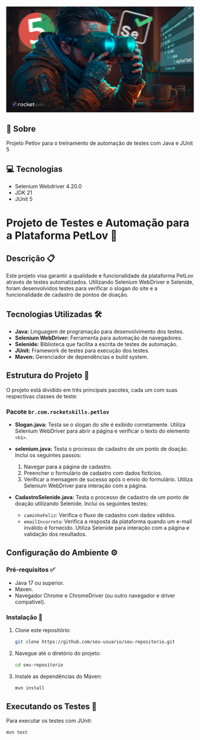 ![poster](.github/cover.png)

## 🤘 Sobre

Projeto Petlov para o treinamento de automação de testes com Java e JUnit 5

## 💻 Tecnologias
- Selenium Webdriver 4.20.0
- JDK 21
- JUnit 5

# Projeto de Testes e Automação para a Plataforma PetLov 🐾

## Descrição 📋

Este projeto visa garantir a qualidade e funcionalidade da plataforma PetLov através de testes automatizados. Utilizando Selenium WebDriver e Selenide, foram desenvolvidos testes para verificar o slogan do site e a funcionalidade de cadastro de pontos de doação.

## Tecnologias Utilizadas 🛠️

- **Java:** Linguagem de programação para desenvolvimento dos testes.
- **Selenium WebDriver:** Ferramenta para automação de navegadores.
- **Selenide:** Biblioteca que facilita a escrita de testes de automação.
- **JUnit:** Framework de testes para execução dos testes.
- **Maven:** Gerenciador de dependências e build system.

## Estrutura do Projeto 📁

O projeto está dividido em três principais pacotes, cada um com suas respectivas classes de teste:

### Pacote `br.com.rocketskills.petlov`

- **Slogan.java:** Testa se o slogan do site é exibido corretamente. Utiliza Selenium WebDriver para abrir a página e verificar o texto do elemento `<h1>`.

- **selenium.java:** Testa o processo de cadastro de um ponto de doação. Inclui os seguintes passos:
  1. Navegar para a página de cadastro.
  2. Preencher o formulário de cadastro com dados fictícios.
  3. Verificar a mensagem de sucesso após o envio do formulário.
  Utiliza Selenium WebDriver para interação com a página.

- **CadastroSelenide.java:** Testa o processo de cadastro de um ponto de doação utilizando Selenide. Inclui os seguintes testes:
  - `caminhoFeliz`: Verifica o fluxo de cadastro com dados válidos.
  - `emailIncorreto`: Verifica a resposta da plataforma quando um e-mail inválido é fornecido.
  Utiliza Selenide para interação com a página e validação dos resultados.

## Configuração do Ambiente ⚙️

### Pré-requisitos ✅

- Java 17 ou superior.
- Maven.
- Navegador Chrome e ChromeDriver (ou outro navegador e driver compatível).

### Instalação 🚀

1. Clone este repositório:

    ```bash
    git clone https://github.com/seu-usuario/seu-repositorio.git
    ```

2. Navegue até o diretório do projeto:

    ```bash
    cd seu-repositorio
    ```

3. Instale as dependências do Maven:

    ```bash
    mvn install
    ```

## Executando os Testes 🧪

Para executar os testes com JUnit:

```bash
mvn test


